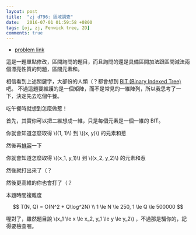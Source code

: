 ```yaml
---
layout: post
title:  "zj d796: 區域調查"
date:   2016-07-01 01:59:58 +0800
tags: [oj, zj, Fenwick tree, 2D]
comments: true
---
```

*   [problem link](http://zerojudge.tw/ShowProblem?problemid=d796)

這是一題單點修改，區間詢問的題目，而且詢問的還是具備區間加法跟區間減法兩個漂亮性質的問題，區間元素和。

相信看到上述關鍵字，大部份的人類（？都會想到 [BIT (Binary Indexed Tree)](https://en.wikipedia.org/wiki/Fenwick_tree) 吧。
不過這題要維護的是一個矩陣，而不是常見的一維陣列，所以我思考了一下，決定先去吃個午餐。

吃午餐時就想到怎麼做惹！

首先，其實你可以把二維想成一維，只是每個元素是一個一維的 BIT。

你就會知道怎麼取得 \\((1, 1)\\) 到 \\((x, y)\\) 的元素和惹

然後再[排容](https://zh.wikipedia.org/wiki/%E6%8E%92%E5%AE%B9%E5%8E%9F%E7%90%86)一下

你就會知道怎麼取得 \\((x_1, y_1)\\) 到 \\((x_2, y_2)\\) 的元素和惹

然後就打出來了（？

然後更高維的你也會打了（？

本題時間複雜度

$$
T(N, Q) = O(N^2 + Q\log^2N)  \\
1 \le N \le 250, 1 \le Q \le 500000
$$

喔對了，雖然題目說 \\(x_1 \le x \le x_2, y_1 \le y \le y_2\\) ，不過那是騙你的，記得要檢查喔。

<script src="https://gist-it.appspot.com/https://github.com/prprprpony/oj/blob/master/zj/d796.cpp"></script>

